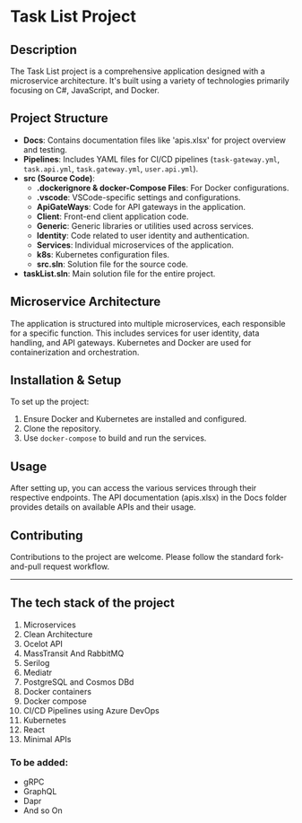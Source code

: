 
# Task List Project

## Description
The Task List project is a comprehensive application designed with a microservice architecture. It's built using a variety of technologies primarily focusing on C#, JavaScript, and Docker.

## Project Structure
- **Docs**: Contains documentation files like 'apis.xlsx' for project overview and testing.
- **Pipelines**: Includes YAML files for CI/CD pipelines (`task-gateway.yml`, `task.api.yml`, `task.gateway.yml`, `user.api.yml`).
- **src (Source Code)**:
  - **.dockerignore & docker-Compose Files**: For Docker configurations.
  - **.vscode**: VSCode-specific settings and configurations.
  - **ApiGateWays**: Code for API gateways in the application.
  - **Client**: Front-end client application code.
  - **Generic**: Generic libraries or utilities used across services.
  - **Identity**: Code related to user identity and authentication.
  - **Services**: Individual microservices of the application.
  - **k8s**: Kubernetes configuration files.
  - **src.sln**: Solution file for the source code.
- **taskList.sln**: Main solution file for the entire project.

## Microservice Architecture
The application is structured into multiple microservices, each responsible for a specific function. This includes services for user identity, data handling, and API gateways. Kubernetes and Docker are used for containerization and orchestration.

## Installation & Setup
To set up the project:
1. Ensure Docker and Kubernetes are installed and configured.
2. Clone the repository.
3. Use `docker-compose` to build and run the services.

## Usage
After setting up, you can access the various services through their respective endpoints. The API documentation (apis.xlsx) in the Docs folder provides details on available APIs and their usage.

## Contributing
Contributions to the project are welcome. Please follow the standard fork-and-pull request workflow.

-----------------------------------------
## The tech stack of the project
1. Microservices
2. Clean Architecture
3. Ocelot API
4. MassTransit And RabbitMQ
5. Serilog
6. Mediatr
7. PostgreSQL and Cosmos DBd
8. Docker containers
9. Docker compose
10. CI/CD Pipelines using Azure DevOps
11. Kubernetes
12. React
13. Minimal APIs

### To be added:
- gRPC
- GraphQL
- Dapr
- And so On
